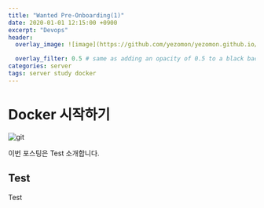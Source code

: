 ```yaml
---
title: "Wanted Pre-Onboarding(1)"
date: 2020-01-01 12:15:00 +0900
excerpt: "Devops"
header:
  overlay_image: ![image](https://github.com/yezomon/yezomon.github.io/assets/154348908/baf85b12-821b-4ab4-98c4-1801d4b04f44)

  overlay_filter: 0.5 # same as adding an opacity of 0.5 to a black background
categories: server
tags: server study docker
---
```

# Docker 시작하기 

![git](![image](https://github.com/yezomon/yezomon.github.io/assets/154348908/371b3925-76cc-49e3-b245-75a12e01f0fd)
)

이번 포스팅은 Test 소개합니다.

## Test

Test
